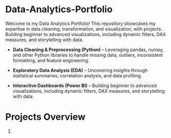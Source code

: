 # Data-Analytics-Portfolio
Welcome to my Data Analytics Portfolio! This repository showcases my expertise in data cleaning, transformation, and visualization, with projects.  Building beginner to advanced visualizations, including dynamic filters, DAX measures, and storytelling with data.

- **Data Cleaning & Preprocessing (Python)** – Leveraging pandas, numpy, and other Python libraries to handle missing data, outliers, inconsistent formatting, and feature engineering.

- **Exploratory Data Analysis (EDA)** – Uncovering insights through statistical summaries, correlation analysis, and data profiling.

- **Interactive Dashboards (Power BI)** – Building beginner to advanced visualizations, including dynamic filters, DAX measures, and storytelling with data.

# Projects Overview
1. 
